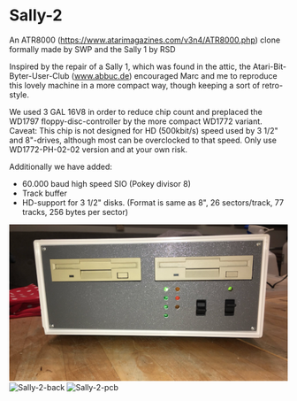 # Sally-2

An ATR8000 (https://www.atarimagazines.com/v3n4/ATR8000.php) clone formally made by SWP and the Sally 1 by RSD

Inspired by the repair of a Sally 1, which was found in the attic, the
Atari-Bit-Byter-User-Club (www.abbuc.de) encouraged Marc and me to reproduce this lovely machine in a more compact way, 
though keeping a sort of retro-style.

We used 3 GAL 16V8 in order to reduce chip count and preplaced the WD1797 floppy-disc-controller by the more compact
WD1772 variant. Caveat: This chip is not designed for HD (500kbit/s) speed used by 3 1/2" and 8"-drives, although most 
can be overclocked to that speed. Only use WD1772-PH-02-02 version and at your own risk.

Additionally we have added:

- 60.000 baud high speed SIO (Pokey divisor 8)
- Track buffer
- HD-support for 3 1/2" disks. (Format is same as 8", 26 sectors/track, 77 tracks, 256 bytes per sector)


![Sally-2-front](pictures/Sally-2-front.png)
![Sally-2-back](pictures/Sally-2-back.png)
![Sally-2-pcb](pictures/Sally-2-pcb.png)

